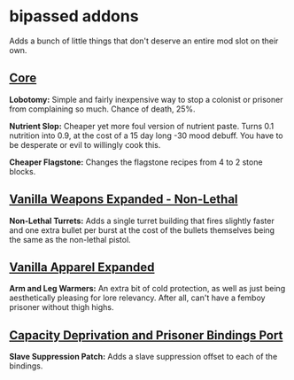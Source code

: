 # bipassed addons
 Adds a bunch of little things that don't deserve an entire mod slot on their own.

## [Core](https://store.steampowered.com/app/294100/RimWorld/)

**Lobotomy:** Simple and fairly inexpensive way to stop a colonist or prisoner from complaining so much. Chance of death, 25%.

**Nutrient Slop:** Cheaper yet more foul version of nutrient paste. Turns 0.1 nutrition into 0.9, at the cost of a 15 day long -30 mood debuff. You have to be desperate or evil to willingly cook this.

**Cheaper Flagstone:** Changes the flagstone recipes from 4 to 2 stone blocks.

## [Vanilla Weapons Expanded - Non-Lethal](https://steamcommunity.com/sharedfiles/filedetails/?id=2454918354)
 
 **Non-Lethal Turrets:** Adds a single turret building that fires slightly faster and one extra bullet per burst at the cost of the bullets themselves being the same as the non-lethal pistol.

## [Vanilla Apparel Expanded](https://steamcommunity.com/sharedfiles/filedetails/?id=1814987817)

 **Arm and Leg Warmers:** An extra bit of cold protection, as well as just being aesthetically pleasing for lore relevancy. After all, can't have a femboy prisoner without thigh highs.

## [Capacity Deprivation and Prisoner Bindings Port](https://steamcommunity.com/sharedfiles/filedetails/?id=2884504605)

**Slave Suppression Patch:** Adds a slave suppression offset to each of the bindings.
